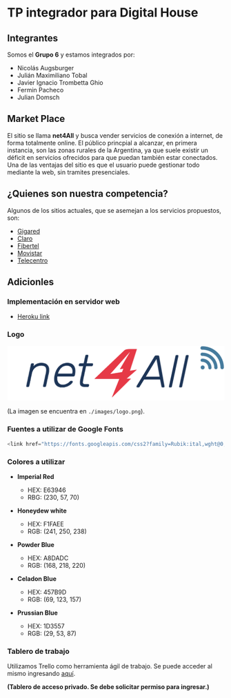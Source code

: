 # TP integrador para Digital House
## Integrantes

Somos el **Grupo 6** y estamos integrados por:

- Nicolás Augsburger
- Julián Maximiliano Tobal
- Javier Ignacio Trombetta Ghio
- Fermin Pacheco
- Julian Domsch

## Market Place
El sitio se llama **net4All** y busca vender servicios de conexión a internet, de forma totalmente online. El público princpial a alcanzar, en primera instancia, son las zonas rurales de la Argentina, ya que suele existir un déficit en servicios ofrecidos para que puedan también estar conectados. Una de las ventajas del sitio es que el usuario puede gestionar todo mediante la web, sin tramites presenciales.

## ¿Quienes son nuestra competencia?

Algunos de los sitios actuales, que se asemejan a los servicios propuestos, son:

- [Gigared](https://www.gigared.com.ar/)
- [Claro](https://www.claro.com.ar/personas)
- [Fibertel](https://www.cablevisionfibertel.com.ar/)
- [Movistar](https://www.movistar.com.ar/)
- [Telecentro](https://telecentro.com.ar/)

## Adicionles

### Implementación en servidor web

- [Heroku link](http://net4all.herokuapp.com/)

### Logo

![Logo de net4All](https://github.com/javiertrombetta/grupo_6_tp/blob/main/public/images/logo.png)

(La imagen se encuentra en `./images/logo.png`).

### Fuentes a utilizar de Google Fonts

```javascript
<link href="https://fonts.googleapis.com/css2?family=Rubik:ital,wght@0,300;0,500;1,300&display=swap" rel="stylesheet">
```
### Colores a utilizar

- **Imperial Red**
    - HEX: E63946 
    - RBG: (230, 57, 70)    

- **Honeydew white**
    - HEX: F1FAEE
    - RGB: (241, 250, 238)

- **Powder Blue**
    - HEX: A8DADC
    - RGB: (168, 218, 220)

- **Celadon Blue**
    - HEX: 457B9D
    - RGB: (69, 123, 157)

- **Prussian Blue**
    - HEX: 1D3557
    - RGB: (29, 53, 87)

### Tablero de trabajo
Utilizamos Trello como herramienta ágil de trabajo. Se puede acceder al mismo ingresando [aquí](https://trello.com/b/wLkGKnhk). 

**(Tablero de acceso privado. Se debe solicitar permiso para ingresar.)**